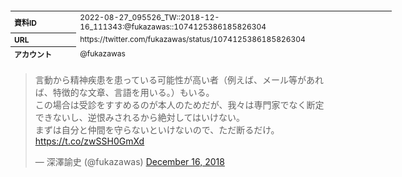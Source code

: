 <table style="font-size: 9pt; width: 610px; margin-bottom: 20px; height: 80px;">
<tbody>
    <tr>
        <th align=left>資料ID</th>
        <td align=left>2022-08-27_095526_TW::2018-12-16_111343:@fukazawas::1074125386185826304</td>
    </tr>
    <tr>
        <th align=left>URL</th>
        <td align=left>https://twitter.com/fukazawas/status/1074125386185826304</td>
    </tr>
    <tr>
        <th align=left>アカウント</th>
        <td align=left>@fukazawas</td>
    </tr>
    <tr>
        <th align=left>ユーザ名</th>
        <td align=left>深澤諭史</td>
    </tr>
    <tr>
        <th align=left>ツイートの記録日時</th>
        <td align=left>2022-08-27_095526_</td>
    </tr>
</tbody>
</table>
<blockquote class="twitter-tweet" data-width="450"  data-lang="ja"><p lang="ja" dir="ltr">言動から精神疾患を患っている可能性が高い者（例えば、メール等があれば、特徴的な文章、言語を用いる。）もいる。<br>この場合は受診をすすめるのが本人のためだが、我々は専門家でなく断定できないし、逆恨みされるから絶対してはいけない。<br>まずは自分と仲間を守らないといけないので、ただ断るだけ。 <a href="https://t.co/zwSSH0GmXd">https://t.co/zwSSH0GmXd</a></p>&mdash; 深澤諭史 (@fukazawas) <a href="https://twitter.com/fukazawas/status/1074125386185826304?ref_src=twsrc%5Etfw">December 16, 2018</a></blockquote>
<script async src="https://platform.twitter.com/widgets.js" charset="utf-8"></script>


